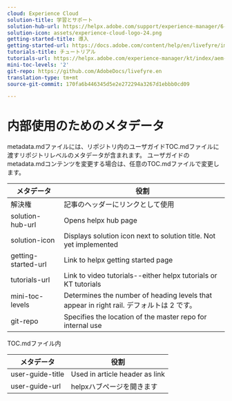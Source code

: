 ```yaml
---
cloud: Experience Cloud
solution-title: 学習とサポート
solution-hub-url: https://helpx.adobe.com/support/experience-manager/6-4.html
solution-icon: assets/experience-cloud-logo-24.png
getting-started-title: 導入
getting-started-url: https://docs.adobe.com/content/help/en/livefyre/implementation/c-getting-started/implementation-process/c-implementation-process.html
tutorials-title: チュートリアル
tutorials-url: https://helpx.adobe.com/experience-manager/kt/index/aem-6-4-videos.html
mini-toc-levels: '2'
git-repo: https://github.com/AdobeDocs/livefyre.en
translation-type: tm+mt
source-git-commit: 170fa6b446345d5e2e272294a3267d1ebbb0cd09

---
```



# 内部使用のためのメタデータ

metadata.mdファイルには、リポジトリ内のユーザガイドTOC.mdファイルに渡すリポジトリレベルのメタデータが含まれます。 ユーザガイドのmetadata.mdコンテンツを変更する場合は、任意のTOC.mdファイルで変更します。

| メタデータ | 役割 |
|--- |--- |
| 解決権 | 記事のヘッダーにリンクとして使用 |
| solution-hub-url | Opens helpx hub page |
| solution-icon | Displays solution icon next to solution title. Not yet implemented |
| getting-started-url | Link to helpx getting started page |
| tutorials-url | Link to video tutorials--either helpx tutorials or KT tutorials |
| mini-toc-levels | Determines the number of heading levels that appear in right rail. デフォルトは 2 です。 |
| git-repo | Specifies the location of the master repo for internal use |

TOC.mdファイル内

| メタデータ | 役割 |
|--- |--- |
| user-guide-title | Used in article header as link |
| user-guide-url | helpxハブページを開きます |
